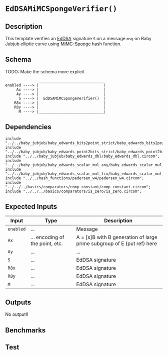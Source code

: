 # `EdDSAMiMCSpongeVerifier()`

## Description

This template verifies an [EdDSA](../) signature `S` on a message `msg` on Baby Jubjub elliptic curve using [MiMC-Sponge](../../hash_functions/mimc_sponge) hash function.

## Schema

TODO: Make the schema more explicit

```
               _____________________________     
enabled ----> |                             |
     Ax ----> |                             |
     Ay ----> |                             |
      S ----> |  EdDSAMiMCSpongeVerifier()  |
    R8x ----> |                             |
    R8y ----> |                             |
      M ----> |_____________________________|
```

## Dependencies

```
include "../../baby_jubjub/baby_edwards_bits2point_strict/baby_edwards_bits2point_strict.circom";
include "../../baby_jubjub/baby_edwards_point2bits_strict/baby_edwards_point2bits_strict.circom";
include "../../baby_jubjub/baby_edwards_dbl/baby_edwards_dbl.circom";
include "../../baby_jubjub/baby_edwards_scalar_mul_any/baby_edwards_scalar_mul_any.circom";
include "../../baby_jubjub/baby_edwards_scalar_mul_fix/baby_edwards_scalar_mul_fix.circom";
include "../../hash_functions/pedersen_w4/pedersen_w4.circom";
include "../../../basics/comparators/comp_constant/comp_constant.circom";
include "../../../basics/comparators/is_zero/is_zero.circom";
```

## Expected Inputs

| Input         | Type                              | Description      |
| ------------- | -------------                     | -------------    | 
| `enabled`     | ...                               |  Message    |
| `Ax`          | ... encoding of the point, etc.   |  A = [s]B with B generation of large prime subgroup of E (put ref) here  |
| `Ay`          | ...                               |  ...   |
| `S`           | ...                               |  EdDSA signature    |
| `R8x`         | ...                               |  EdDSA signature    |
| `R8y`         | ...                               |  EdDSA signature    |
| `M`           | ...                               |  EdDSA signature    |

## Outputs

No output!!

## Benchmarks 

## Test